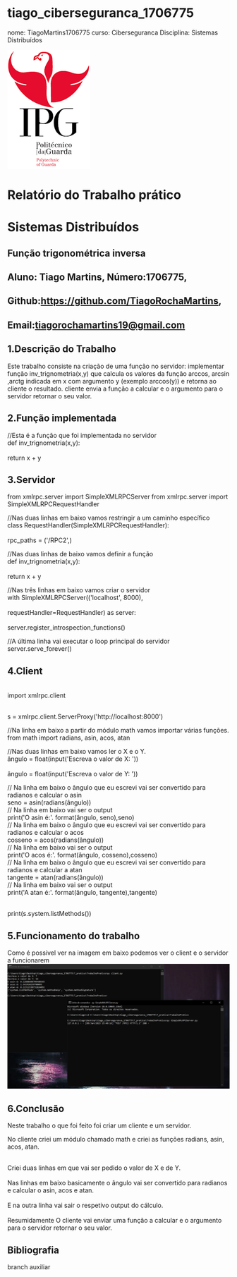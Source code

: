 ﻿# tiago_ciberseguranca_1706775
nome: TiagoMartins1706775
curso: Ciberseguranca 
Disciplina: Sistemas Distribuídos

![alt text](./imagens/IPG.png)

# Relatório do Trabalho prático
# Sistemas Distribuídos

## Função trigonométrica inversa



## Aluno: Tiago Martins, Número:1706775,
## Github:https://github.com/TiagoRochaMartins, 
## Email:tiagorochamartins19@gmail.com

## 1.Descrição do Trabalho
Este trabalho consiste na criação de uma função no servidor: implementar função inv_trignometria(x,y) que calcula os valores da função arccos, arcsin ,arctg 
indicada em x com argumento y (exemplo arccos(y)) e retorna ao cliente o resultado. 
cliente envia a função a calcular e o argumento para o servidor retornar o seu valor. 

## 2.Função implementada	
  //Esta é a função que foi implementada no servidor
  <br />def inv_trignometria(x,y):<br />
   <br />return x + y<br /> 

## 3.Servidor	

from xmlrpc.server import SimpleXMLRPCServer
from xmlrpc.server import SimpleXMLRPCRequestHandler

//Nas duas linhas em baixo vamos restringir a um caminho específico
<br />class RequestHandler(SimpleXMLRPCRequestHandler):<br />
    <br />rpc_paths = ('/RPC2',)<br />

//Nas duas linhas de baixo vamos definir a função
<br />def inv_trignometria(x,y):<br />
   <br />return x + y<br />    

//Nas três linhas em baixo vamos criar o servidor
<br />with SimpleXMLRPCServer(('localhost', 8000),<br />
                       <br />requestHandler=RequestHandler) as server:<br />
    <br />server.register_introspection_functions()<br />

//A última linha vai executar o loop principal do servidor
    <br />server.serve_forever()<br />

## 4.Client	

<br />import xmlrpc.client<br />

<br />s = xmlrpc.client.ServerProxy('http://localhost:8000')<br />

//Na linha em baixo a partir do módulo math vamos importar várias funções.
<br />from math import radians, asin, acos, atan<br />

//Nas duas linhas em baixo vamos ler o X e o Y.
<br />ângulo = float(input('Escreva o valor de X: '))<br />
<br />ângulo = float(input('Escreva o valor de Y: '))<br />

// Na linha em baixo o ângulo que eu escrevi vai ser convertido para radianos e calcular o asin
<br />seno = asin(radians(ângulo))<br />
// Na linha em baixo vai ser o output
<br />print('O asin é:'. format(ângulo, seno),seno)<br />
// Na linha em baixo o ângulo que eu escrevi vai ser convertido para radianos e calcular o acos
<br />cosseno = acos(radians(ângulo))<br />
// Na linha em baixo vai ser o output
<br />print('O acos é:'. format(ângulo, cosseno),cosseno)<br />
// Na linha em baixo o ângulo que eu escrevi vai ser convertido para radianos e calcular a atan
<br />tangente = atan(radians(ângulo))<br />
// Na linha em baixo vai ser o output
<br />print('A atan é:'. format(ângulo, tangente),tangente)<br />

<br />print(s.system.listMethods())<br />

## 5.Funcionamento do trabalho	
Como é possível ver na imagem em baixo podemos ver o client e o servidor a funcionarem
![alt text](./Afuncionar.PNG)
## 6.Conclusão
<p >Neste trabalho o que foi feito foi criar um cliente e um servidor.</p>
<p>No cliente criei um módulo chamado math e criei as funções radians, asin, acos, atan.</p>
<br />Criei duas linhas em que vai ser pedido o valor de X e de Y.<br />
<br />Nas linhas em baixo basicamente o ângulo vai ser convertido para radianos e calcular o asin, acos e atan.<br />
<br />E na outra linha vai sair o respetivo output do cálculo.<br />
<br />Resumidamente O cliente vai enviar uma função a calcular e o argumento para o servidor retornar o seu valor.<br />


## Bibliografia



branch auxiliar


